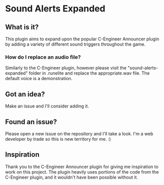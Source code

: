 # Sound Alerts Expanded

## What is it?
This plugin aims to expand upon the popular C-Engineer Announcer plugin by adding a variety of different sound triggers throughout the game.

### How do I replace an audio file?
Similarly to the C-Engineer plugin, however please visit the "sound-alerts-expanded" folder in .runelite and replace the appropriate.wav file. The default voice is a demonstration. 

## Got an idea?
Make an issue and I'll consider adding it.

## Found an issue?
Please open a new issue on the repository and I'll take a look. I'm a web developer by trade so this is new territory for me. :) 

## Inspiration
Thank you to the C-Engineer Announcer plugin for giving me inspiration to work on this project. The plugin heavily uses portions of the code from the C-Engineer plugin, and it wouldn't have been possible without it.